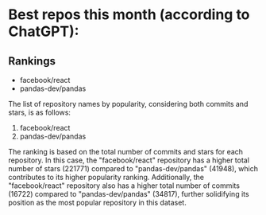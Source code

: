 # Best repos this month (according to ChatGPT):
## Rankings
- facebook/react
- pandas-dev/pandas

The list of repository names by popularity, considering both commits and stars, is as follows:
1. facebook/react
2. pandas-dev/pandas

The ranking is based on the total number of commits and stars for each repository. In this case, the "facebook/react" repository has a higher total number of stars (221771) compared to "pandas-dev/pandas" (41948), which contributes to its higher popularity ranking. Additionally, the "facebook/react" repository also has a higher total number of commits (16722) compared to "pandas-dev/pandas" (34817), further solidifying its position as the most popular repository in this dataset.